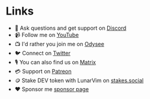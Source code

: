 # Links


  - 🔌 Ask questions and get support on [Discord](https://discord.gg/Xb9B4Ny)
  - 📹 Follow me on [YouTube](https://www.youtube.com/channel/UCS97tchJDq17Qms3cux8wcA)
  - 📺 I'd rather you join me on [Odysee](https://odysee.com/@chrisatmachine:f)
  - 🐦 Connect on [Twitter](https://twitter.com/chrisatmachine) 
  - 🎙️ You can also find us on [Matrix](https://matrix.to/#/+atmachine:matrix.org)
  - 💳 Support on [Patreon](https://www.patreon.com/chrisatmachine)
  - 🪙 Stake DEV token with LunarVim on [stakes.social]( https://stakes.social/0xe014A52354136B678ff5030397224179bD0F9657)
  - ❤️ Sponsor me [sponsor page](https://github.com/sponsors/ChristianChiarulli)

